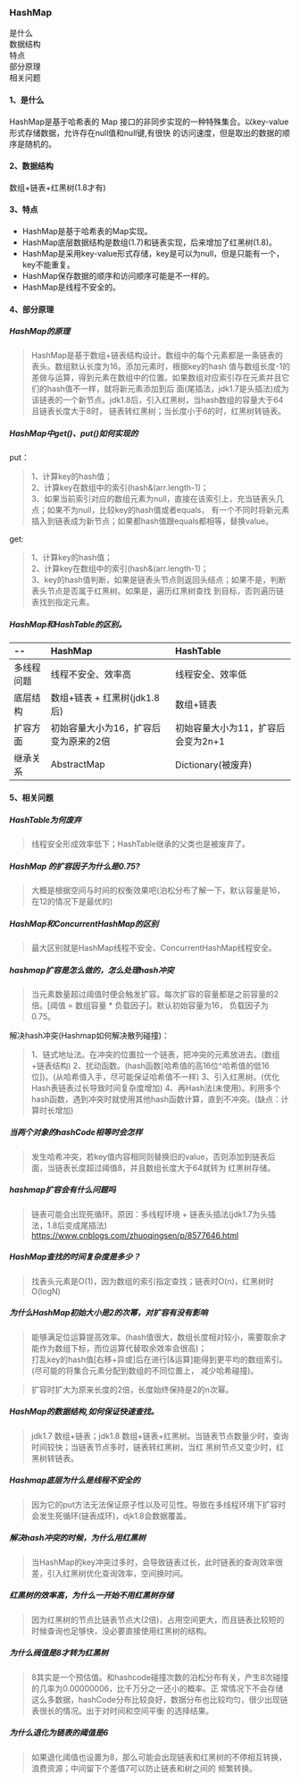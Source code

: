 ### HashMap

是什么  
数据结构  
特点   
部分原理   
相关问题

#### 1、是什么
HashMap是基于哈希表的 Map 接口的非同步实现的一种特殊集合。以key-value形式存储数据，允许存在null值和null键,有很快
的访问速度，但是取出的数据的顺序是随机的。

#### 2、数据结构
数组+链表+红黑树(1.8才有)

#### 3、特点
* HashMap是基于哈希表的Map实现。
* HashMap底层数据结构是数组(1.7)和链表实现，后来增加了红黑树(1.8)。
* HashMap是采用key-value形式存储，key是可以为null，但是只能有一个，key不能重复。
* HashMap保存数据的顺序和访问顺序可能是不一样的。
* HashMap是线程不安全的。

#### 4、部分原理

##### HashMap的原理
> HashMap是基于数组+链表结构设计。数组中的每个元素都是一条链表的表头。数组默认长度为16。添加元素时，根据key的hash
> 值与数组长度-1的差做与运算，得到元素在数组中的位置。如果数组对应索引存在元素并且它们的hash值不一样，就将新元素添加到后
> 面(尾插法，jdk1.7是头插法)成为该链表的一个新节点。jdk1.8后，引入红黑树，当hash数组的容量大于64且链表长度大于8时，
> 链表转红黑树；当长度小于6的时，红黑树转链表。


##### HashMap中get()、put()如何实现的
put：
> 1、计算key的hash值；   
> 2、计算key在数组中的索引(hash&(arr.length-1)；   
> 3、如果当前索引对应的数组元素为null，直接在该索引上，充当链表头几点；如果不为null，比较key的hash值或者equals，
> 有一个不同时将新元素插入到链表成为新节点；如果都hash值跟equals都相等，替换value。

get:
> 1、计算key的hash值；   
> 2、计算key在数组中的索引(hash&(arr.length-1)；    
> 3、key的hash值判断，如果是链表头节点则返回头结点；如果不是，判断表头节点是否属于红黑树。如果是，遍历红黑树查找
> 到目标，否则遍历链表找到指定元素。

##### HashMap和HashTable的区别。
--  |  HashMap  |   HashTable
:--- | :--- | :----
多线程问题 | 线程不安全、效率高 | 线程安全、效率低
底层结构 |  数组+链表 + 红黑树(jdk1.8后) | 数组+链表
扩容方面 | 初始容量大小为16，扩容后变为原来的2倍 | 初始容量大小为11，扩容后会变为2n+1
继承关系 | AbstractMap | Dictionary(被废弃)


#### 5、相关问题

##### HashTable为何废弃
> 线程安全形成效率低下；HashTable继承的父类也是被废弃了。

##### HashMap 的扩容因子为什么是0.75?
> 大概是根据空间与时间的权衡效果吧(泊松分布了解一下，默认容量是16，在12的情况下是最优的)

##### HashMap和ConcurrentHashMap的区别
> 最大区别就是HashMap线程不安全、ConcurrentHashMap线程安全。

##### hashmap扩容是怎么做的，怎么处理hash冲突
> 当元素数量超过阈值时便会触发扩容。每次扩容的容量都是之前容量的2倍。[阈值 = 数组容量 * 负载因子]。默认初始容量为16，
> 负载因子为0.75。

解决hash冲突(Hashmap如何解决散列碰撞)：
> 1、链式地址法。在冲突的位置拉一个链表，把冲突的元素放进去。(数组+链表结构)
> 2、扰动函数。(hash函数[哈希值的高16位^哈希值的低16位])。(从哈希值入手，尽可能保证哈希值不一样)
> 3、引入红黑树。(优化Hash表链表过长导致时间复杂度增加)
> 4、再Hash法(未使用)。利用多个hash函数，遇到冲突时就使用其他hash函数计算，直到不冲突。(缺点：计算时长增加)

##### 当两个对象的hashCode相等时会怎样
> 发生哈希冲突，若key值内容相同则替换旧的value，否则添加到链表后面，当链表长度超过阈值8，并且数组长度大于64就转为
> 红黑树存储。

##### hashmap扩容会有什么问题吗
> 链表可能会出现死循环。原因：多线程环境 + 链表头插法(jdk1.7为头插法，1.8后变成尾插法)
> <https://www.cnblogs.com/zhuoqingsen/p/8577646.html>

##### HashMap查找的时间复杂度是多少？
> 找表头元素是O(1)，因为数组的索引指定查找；链表时O(n)，红黑树时O(logN)

##### 为什么HashMap初始大小是2的次幂，对扩容有没有影响
> 能够满足位运算提高效率。(hash值很大，数组长度相对较小，需要取余才能作为数组下标，而位运算代替取余效率会很高)；     
> 打乱key的hash值[右移+异或]后在进行[&运算]能得到更平均的数组索引。(尽可能的将集合元素分配到数组的不同位置上，
> 减少哈希碰撞)。

> 扩容时扩大为原来长度的2倍，长度始终保持是2的n次幂。

##### HashMap的数据结构,如何保证快速查找。
> jdk1.7 数组+链表；jdk1.8 数组+链表+红黑树。当链表节点数量少时，查询时间较快；当链表节点多时，链表转红黑树。当红
> 黑树节点又变少时，红黑树转链表。

##### Hashmap底层为什么是线程不安全的
> 因为它的put方法无法保证原子性以及可见性。导致在多线程环境下扩容时会发生死循环(链表成环)，djk1.8会数据覆盖。

##### 解决hash冲突的时候，为什么用红黑树
> 当HashMap的key冲突过多时，会导致链表过长，此时链表的查询效率很差，引入红黑树优化查询效率，空间换时间。

##### 红黑树的效率高，为什么一开始不用红黑树存储
> 因为红黑树的节点比链表节点大(2倍)，占用空间更大，而且链表比较短的时候查询也足够快，没必要直接使用红黑树的结构。

##### 为什么阀值是8才转为红黑树
> 8其实是一个预估值。和hashcode碰撞次数的泊松分布有关，产生8次碰撞的几率为0.00000006，比千万分之一还小的概率。正
> 常情况下不会存储这么多数据，hashCode分布比较良好，数据分布也比较均匀，很少出现链表很长的情况。出于对时间和空间平衡
> 的选择结果。

##### 为什么退化为链表的阈值是6
> 如果退化阈值也设置为8，那么可能会出现链表和红黑树的不停相互转换，浪费资源；中间留下个差值7可以防止链表和树之间的
> 频繁转换。